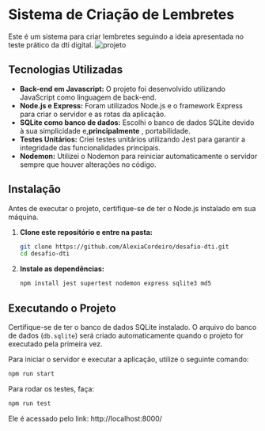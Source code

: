# Sistema de Criação de Lembretes

Este é um sistema para criar lembretes seguindo a ideia apresentada no teste prático da dti digital.
![projeto](https://github.com/AlexiaCordeiro/teste-dti/assets/84211729/0b8d7e99-9c3d-40af-896d-d569384eb352)
## Tecnologias Utilizadas

- **Back-end em Javascript:** O projeto foi desenvolvido utilizando JavaScript como linguagem de back-end.
- **Node.js e Express:** Foram utilizados Node.js e o framework Express para criar o servidor e as rotas da aplicação.
- **SQLite como banco de dados:** Escolhi o banco de dados SQLite devido à sua simplicidade e,**principalmente** , portabilidade.
- **Testes Unitários:** Criei testes unitários utilizando Jest para garantir a integridade das funcionalidades principais.
- **Nodemon:** Utilizei o Nodemon para reiniciar automaticamente o servidor sempre que houver alterações no código.
## Instalação

Antes de executar o projeto, certifique-se de ter o Node.js instalado em sua máquina.

1. **Clone este repositório e entre na pasta:**

    ```bash
    git clone https://github.com/AlexiaCordeiro/desafio-dti.git
    cd desafio-dti
    ```

2. **Instale as dependências:**

    ```bash
    npm install jest supertest nodemon express sqlite3 md5
    ```

## Executando o Projeto

Certifique-se de ter o banco de dados SQLite instalado. O arquivo do banco de dados (`db.sqlite`) será criado automaticamente quando o projeto for executado pela primeira vez.

Para iniciar o servidor e executar a aplicação, utilize o seguinte comando:

```bash
npm run start
```

Para rodar os testes, faça:

```bash
npm run test
```
Ele é acessado pelo link: http://localhost:8000/
